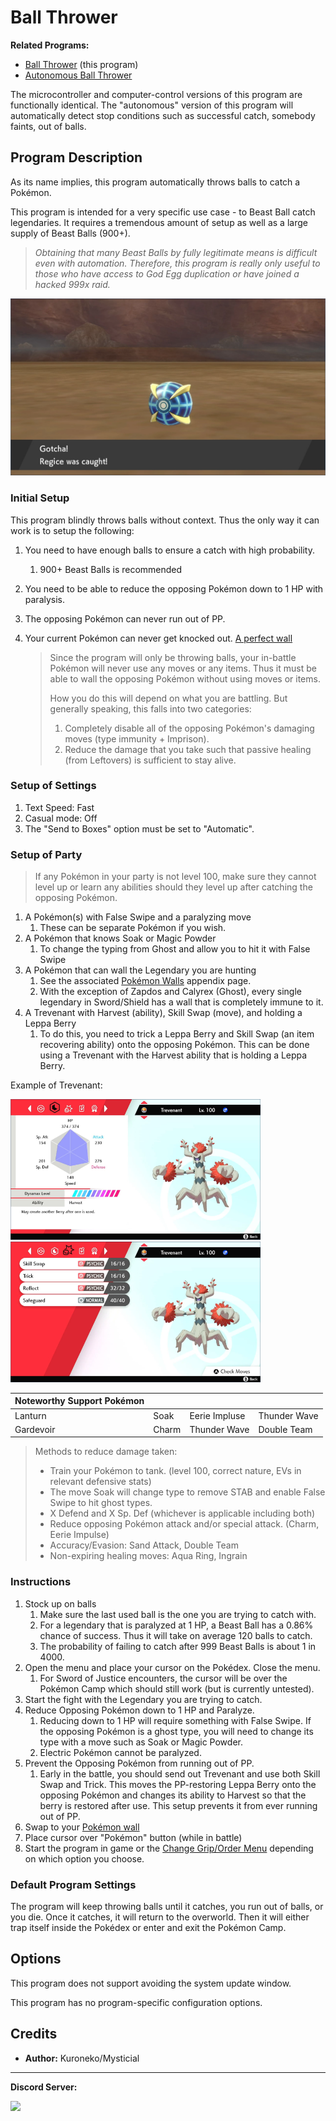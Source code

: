 # Ball Thrower

**Related Programs:**
- [Ball Thrower](https://github.com/PokemonAutomation/ComputerControl/blob/master/Wiki/Programs/PokemonSwSh/BallThrower.md) (this program)
- [Autonomous Ball Thrower](https://github.com/PokemonAutomation/ComputerControl/blob/master/Wiki/Programs/PokemonSwSh/AutonomousBallThrower.md)

The microcontroller and computer-control versions of this program are functionally identical.
The "autonomous" version of this program will automatically detect stop conditions such as successful catch, somebody faints, out of balls.

## Program Description

As its name implies, this program automatically throws balls to catch a Pokémon.

This program is intended for a very specific use case - to Beast Ball catch legendaries. It requires a tremendous amount of setup as well as a large supply of Beast Balls (900+).

> *Obtaining that many Beast Balls by fully legitimate means is difficult even with automation. Therefore, this program is really only useful to those who have access to God Egg duplication or have joined a hacked 999x raid.*

<img src="images/BallThrower-0.png">

### Initial Setup

This program blindly throws balls without context. Thus the only way it can work is to setup the following:

1. You need to have enough balls to ensure a catch with high probability.
   1. 900+ Beast Balls is recommended
2. You need to be able to reduce the opposing Pokémon down to 1 HP with paralysis.
3. The opposing Pokémon can never run out of PP. 
4. Your current Pokémon can never get knocked out. [A perfect wall](https://github.com/PokemonAutomation/Microcontroller/blob/master/Wiki/Programs/PokemonSwSh/PokemonWalls.md)

   > Since the program will only be throwing balls, your in-battle Pokémon will never use any moves or any items. Thus it must be able to wall the opposing Pokémon without using moves or items.
   > 
   > How you do this will depend on what you are battling. But generally speaking, this falls into two categories:
   > 1. Completely disable all of the opposing Pokémon's damaging moves (type immunity + Imprison).
   > 2. Reduce the damage that you take such that passive healing (from Leftovers) is sufficient to stay alive.


### Setup of Settings

1. Text Speed: Fast
2. Casual mode: Off
3. The "Send to Boxes" option must be set to "Automatic".

### Setup of Party

   > If any Pokémon in your party is not level 100, make sure they cannot level up or learn any abilities should they level up after catching the opposing Pokémon.

1. A Pokémon(s) with False Swipe and a paralyzing move
   1. These can be separate Pokémon if you wish.
2. A Pokémon that knows Soak or Magic Powder
   1. To change the typing from Ghost and allow you to hit it with False Swipe
3. A Pokémon that can wall the Legendary you are hunting
   1. See the associated [Pokémon Walls](https://github.com/PokemonAutomation/Microcontroller/blob/master/Wiki/Programs/PokemonSwSh/PokemonWalls.md) appendix page.
   2. With the exception of Zapdos and Calyrex (Ghost), every single legendary in Sword/Shield has a wall that is completely immune to it.
4. A Trevenant with Harvest (ability), Skill Swap (move), and holding a Leppa Berry
   1. To do this, you need to trick a Leppa Berry and Skill Swap (an item recovering ability) onto the opposing Pokémon. This can be done using a Trevenant with the Harvest ability that is holding a Leppa Berry.

Example of Trevenant:

<img src="images/BallThrower-1.png" width="400"> <img src="images/BallThrower-2.png" width="400">

| Noteworthy Support Pokémon |   |   |   |
| --- | --- | --- | --- |
| Lanturn | Soak | Eerie Impluse | Thunder Wave |
| Gardevoir | Charm | Thunder Wave | Double Team|

   > Methods to reduce damage taken:
   > - Train your Pokémon to tank. (level 100, correct nature, EVs in relevant defensive stats)
   > - The move Soak will change type to remove STAB and enable False Swipe to hit ghost types.
   > - X Defend and X Sp. Def (whichever is applicable including both)
   > - Reduce opposing Pokémon attack and/or special attack. (Charm, Eerie Impulse)
   > - Accuracy/Evasion: Sand Attack, Double Team
   > - Non-expiring healing moves: Aqua Ring, Ingrain

### Instructions

1. Stock up on balls
   1. Make sure the last used ball is the one you are trying to catch with.
   2. For a legendary that is paralyzed at 1 HP, a Beast Ball has a 0.86% chance of success. Thus it will take on average 120 balls to catch.
   3. The probability of failing to catch after 999 Beast Balls is about 1 in 4000.
2. Open the menu and place your cursor on the Pokédex. Close the menu.
   1. For Sword of Justice encounters, the cursor will be over the Pokémon Camp which should still work (but is currently untested).
3. Start the fight with the Legendary you are trying to catch.
4. Reduce Opposing Pokémon down to 1 HP and Paralyze.
   1. Reducing down to 1 HP will require something with False Swipe. If the opposing Pokémon is a ghost type, you will need to change its type with a move such as Soak or Magic Powder.
   2. Electric Pokémon cannot be paralyzed.
5. Prevent the Opposing Pokémon from running out of PP.
   1. Early in the battle, you should send out Trevenant and use both Skill Swap and Trick. This moves the PP-restoring Leppa Berry onto the opposing Pokémon and changes its ability to Harvest so that the berry is restored after use. This setup prevents it from ever running out of PP.
6. Swap to your [Pokémon wall](https://github.com/PokemonAutomation/Microcontroller/blob/master/Wiki/Programs/PokemonSwSh/PokemonWalls.md)
7. Place cursor over "Pokémon" button (while in battle)
8. Start the program in game or the [Change Grip/Order Menu](https://github.com/PokemonAutomation/Microcontroller/blob/master/Wiki/Programs/NintendoSwitch/ChangeGripOrderMenu.md) depending on which option you choose.

### Default Program Settings

The program will keep throwing balls until it catches, you run out of balls, or you die. Once it catches, it will return to the overworld. Then it will either trap itself inside the Pokédex or enter and exit the Pokémon Camp.


## Options

This program does not support avoiding the system update window.

This program has no program-specific configuration options.


## Credits

- **Author:** Kuroneko/Mysticial


<hr>

**Discord Server:** 

[<img src="https://canary.discordapp.com/api/guilds/695809740428673034/widget.png?style=banner2">](https://discord.gg/cQ4gWxN)


